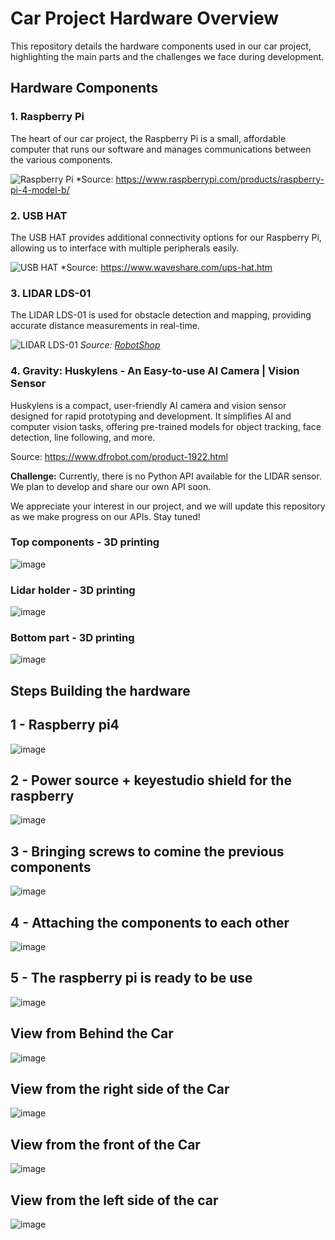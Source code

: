 # Car Project Hardware Overview

This repository details the hardware components used in our car project, highlighting the main parts and the challenges we face during development.

## Hardware Components

### 1. Raspberry Pi
The heart of our car project, the Raspberry Pi is a small, affordable computer that runs our software and manages communications between the various components.

![Raspberry Pi](https://www.raspberrypi.org/app/uploads/2020/11/Raspberry-Pi-4-Model-B.jpg)
*Source: https://www.raspberrypi.com/products/raspberry-pi-4-model-b/

### 2. USB HAT
The USB HAT provides additional connectivity options for our Raspberry Pi, allowing us to interface with multiple peripherals easily.

![USB HAT](https://www.waveshare.com/w/upload/3/3e/USB_HAT.jpg)
*Source: https://www.waveshare.com/ups-hat.htm

### 3. LIDAR LDS-01
The LIDAR LDS-01 is used for obstacle detection and mapping, providing accurate distance measurements in real-time.

![LIDAR LDS-01](https://www.robotshop.com/media/catalog/product/cache/1/image/900x900/9df78eab33525d08d6e5fb8d27136e95/l/i/lidar-lds-01-3.png)
*Source: [RobotShop](https://www.robotshop.com/)*

### 4. Gravity: Huskylens - An Easy-to-use AI Camera | Vision Sensor


Huskylens is a compact, user-friendly AI camera and vision sensor designed for rapid prototyping and development. It simplifies AI and computer vision tasks, offering pre-trained models for object tracking, face detection, line following, and more.

Source: https://www.dfrobot.com/product-1922.html

**Challenge:** Currently, there is no Python API available for the LIDAR sensor. We plan to develop and share our own API soon.

We appreciate your interest in our project, and we will update this repository as we make progress on our APIs. Stay tuned!
### Top components - 3D printing

![image](https://github.com/user-attachments/assets/d0b4694e-c762-4020-8aa7-c615e25735c3)

### Lidar holder - 3D printing

![image](https://github.com/user-attachments/assets/8451fb58-6cad-4a39-bbd1-cbec45a8e68b)

 ### Bottom part - 3D printing
 
 ![image](https://github.com/user-attachments/assets/a9a3d311-ec18-4b0a-9fba-00216a4abb12)
 

## Steps Building the hardware


## 1 - Raspberry pi4

 ![image](https://github.com/user-attachments/assets/9095fbab-5405-4873-a3f0-7f27611e9bfb)
 
## 2 - Power source + keyestudio shield for the raspberry

 ![image](https://github.com/user-attachments/assets/fecef43d-f67d-4c24-9a6a-7d49dd61dc4d)
 
## 3 - Bringing screws to comine the previous components

 ![image](https://github.com/user-attachments/assets/1645e785-47bd-46e1-84ac-e7c079d3227d)
 
## 4 -  Attaching the components to each other

 ![image](https://github.com/user-attachments/assets/e50b4178-c828-47d0-ae18-02135736a63b)
 
## 5 - The raspberry pi is ready to be use

 ![image](https://github.com/user-attachments/assets/57e810e7-7079-4f59-aac0-70ebdb65b395)
 
  ## View from Behind the Car

 ![image](https://github.com/user-attachments/assets/8388a151-ad38-4859-a7c5-f4be99a24dd3)
 
  ## View from the right side of the Car
  
 ![image](https://github.com/user-attachments/assets/bcf5d401-ccd5-4de5-a6c5-3213aa91ea6d)
 
  ## View from the front of the Car

 ![image](https://github.com/user-attachments/assets/1dfeff01-31a1-45ac-bdb2-0f6f4ec813b2)

 ## View from the left side of the car
 
 ![image](https://github.com/user-attachments/assets/d4c1ef32-d6c9-439d-9184-379ea98016a9)






 

 

